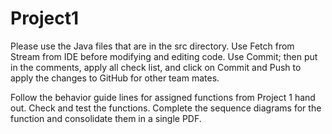 # Project1
Please use the Java files that are in the src directory.
Use Fetch from Stream from IDE before modifying and editing code.
Use Commit; then put in the comments, apply all check list, and
click on Commit and Push to apply the changes to GitHub for other
team mates.

Follow the behavior guide lines for assigned functions from
Project 1 hand out. Check and test the functions. Complete
the sequence diagrams for the function and consolidate them
in a single PDF.
